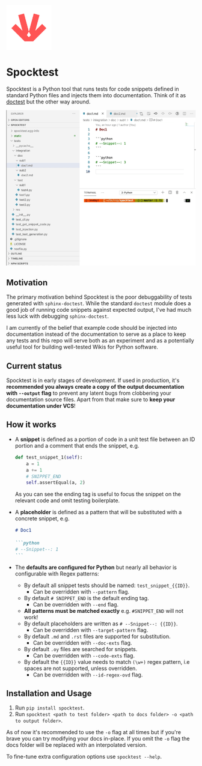 <img src="static/SpocktestLogo.png" width="120">

# Spocktest

Spocktest is a Python tool that runs tests for code snippets defined in standard Python files and injects them into documentation. Think of it as [doctest](https://docs.python.org/3/library/doctest.html) but the other way around.

![Spocktest GIF](static/spocktest.gif)

## Motivation

The primary motivation behind Spocktest is the poor debuggability of tests generated with `sphinx-doctest`. While the standard `doctest` module does a good job of running code snippets against expected output, I've had much less luck with debugging `sphinx-doctest`.

I am currently of the belief that example code should be injected into documentation instead of the documentation to serve as a place to keep any tests and this repo will serve both as an experiment and as a potentially useful tool for building well-tested Wikis for Python software.

## Current status

Spocktest is in early stages of development. If used in production, it's **recommended you always create a copy of the output documentation with `--output` flag** to prevent any latent bugs from clobbering your documentation source files. Apart from that make sure to **keep your documentation under VCS**!

## How it works

* A **snippet** is defined as a portion of code in a unit test file between an ID portion and a comment that ends the snippet, e.g.

    ```python
    def test_snippet_1(self):
        a = 1
        a += 1
        # SNIPPET_END
        self.assertEqual(a, 2)
    ```

    As you can see the ending tag is useful to focus the snippet on the relevant code and omit testing boilerplate.

* A **placeholder** is defined as a pattern that will be substituted with a concrete snippet, e.g.

    ````markdown
    # Doc1

    ```python
    # --Snippet--: 1
    ```
    ````

* The **defaults are configured for Python** but nearly all behavior is configurable with Regex patterns:

  * By default all snippet tests should be named: `test_snippet_{{ID}}`.
    * Can be overridden with `--pattern` flag.
  * By default `# SNIPPET_END` is the default ending tag.
    * Can be overridden with `--end` flag.
  * **All patterns must be matched exactly** e.g. `#SNIPPET_END` will not work!
  * By default placeholders are written as `# --Snippet--: {{ID}}`.
    * Can be overridden with `--target-pattern` flag.
  * By default `.md` and `.rst` files are supported for substitution.
    * Can be overridden with `--doc-exts` flag.
  * By default `.oy` files are searched for snippets.
    * Can be overridden with `--code-exts` flag.
  * By default the `{{ID}}` value needs to match `(\w+)` regex pattern, i.e spaces are not supported, unless overridden.
    * Can be overridden with `--id-regex-ovd` flag.

## Installation and Usage

1. Run `pip install spocktest`.
2. Run `spocktest <path to test folder> <path to docs folder> -o <path to output folder>`.

As of now it's recommended to use the `-o` flag at all times but if you're brave you can try modifying your docs in-place. If you omit the `-o` flag the docs folder will be replaced with an interpolated version.

To fine-tune extra configuration options use `spocktest --help`.

